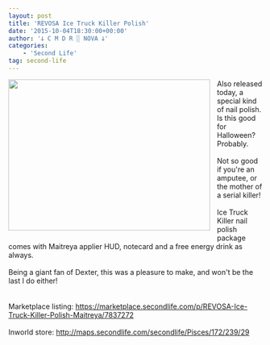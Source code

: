 ```yaml
---
layout: post
title: 'REVOSA Ice Truck Killer Polish'
date: '2015-10-04T18:30:00+00:00'
author: '𐕣 C M D R ░ NOVA 𐕣'
categories:
    - 'Second Life'
tag: second-life
---
```


<div style="clear: both; text-align: center;">
<a href="http://4.bp.blogspot.com/-bR2epxRfaqY/VhFvpafgtoI/AAAAAAAAAUE/HadVNaDPhdc/s1600/icetruckad.png" style="clear: left; float: left; margin-bottom: 1em; margin-right: 1em;"><img border="0" height="300" src="http://4.bp.blogspot.com/-bR2epxRfaqY/VhFvpafgtoI/AAAAAAAAAUE/HadVNaDPhdc/s400/icetruckad.png" width="400" /></a></div>
Also released today, a special kind of nail polish. Is this good for Halloween? Probably.<br />
<br />
Not so good if you're an amputee, or the mother of a serial killer!<br />
<br />
Ice Truck Killer nail polish package comes with Maitreya applier HUD, notecard and a free energy drink as always.<br />
<br />
Being a giant fan of Dexter, this was a pleasure to make, and won't be the last I do either!<br />
<br />
<br />
Marketplace listing: <a href="https://marketplace.secondlife.com/p/REVOSA-Ice-Truck-Killer-Polish-Maitreya/7837272" target="_blank" rel="noopener">https://marketplace.secondlife.com/p/REVOSA-Ice-Truck-Killer-Polish-Maitreya/7837272</a><br />
<br />
Inworld store: <a href="http://maps.secondlife.com/secondlife/Pisces/172/239/29" target="_blank" rel="noopener">http://maps.secondlife.com/secondlife/Pisces/172/239/29</a>